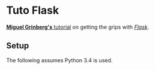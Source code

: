 # Tuto Flask

[**Miguel Grinberg's** tutorial](http://blog.miguelgrinberg.com/post/the-flask-mega-tutorial-part-i-hello-world) on getting the grips with [*Flask*](http://flask.pocoo.org/).

## Setup

The following assumes Python 3.4 is used.


